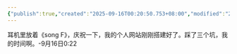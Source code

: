 ```yaml
---
{"publish":true,"created":"2025-09-16T00:20:50.753+08:00","modified":"2025-09-16T00:23:12.419+08:00","cssclasses":""}
---
```


耳机里放着《song F》，庆祝一下，我的个人网站刚刚搭建好了。踩了三个坑，我的时间啊。-9月16日0:22